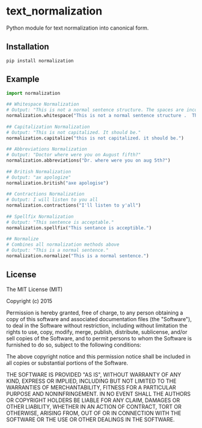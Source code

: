 # text_normalization

Python module for text normalization into canonical form.

## Installation
    pip install normalization

## Example
```python
import normalization
    
## Whitespace Normalization
# Output: "This is not a normal sentence structure. The spaces are incoherant."
normalization.whitespace("This is not a normal sentence structure .  The spaces are incoherant  .")
    
## Capitalization Normalization
# Output: "This is not capitalized. It should be."
normalization.capitalize("this is not capitalized. it should be.")
    
## Abbreviations Normalization
# Output: "Doctor where were you on August fifth?"
normalization.abbreviations("Dr. where were you on aug 5th?")
    
## British Normalization
# Output: "ax apologize"
normalization.british("axe apologise")
    
## Contractions Normalization
# Output: I will listen to you all
normalization.contractions("I'll listen to y'all")
    
## Spellfix Normalization
# Output: "This sentence is acceptable."
normalization.spellfix("This sentance is acceptible.")
    
## Normalize
# Combines all normalization methods above
# Output: "This is a normal sentence."
normalization.normalize("This is a normal sentence.")
```

## License
The MIT License (MIT)

Copyright (c) 2015

Permission is hereby granted, free of charge, to any person obtaining a copy
of this software and associated documentation files (the "Software"), to deal
in the Software without restriction, including without limitation the rights
to use, copy, modify, merge, publish, distribute, sublicense, and/or sell
copies of the Software, and to permit persons to whom the Software is
furnished to do so, subject to the following conditions:

The above copyright notice and this permission notice shall be included in
all copies or substantial portions of the Software.

THE SOFTWARE IS PROVIDED "AS IS", WITHOUT WARRANTY OF ANY KIND, EXPRESS OR
IMPLIED, INCLUDING BUT NOT LIMITED TO THE WARRANTIES OF MERCHANTABILITY,
FITNESS FOR A PARTICULAR PURPOSE AND NONINFRINGEMENT. IN NO EVENT SHALL THE
AUTHORS OR COPYRIGHT HOLDERS BE LIABLE FOR ANY CLAIM, DAMAGES OR OTHER
LIABILITY, WHETHER IN AN ACTION OF CONTRACT, TORT OR OTHERWISE, ARISING FROM,
OUT OF OR IN CONNECTION WITH THE SOFTWARE OR THE USE OR OTHER DEALINGS IN
THE SOFTWARE.
